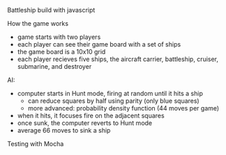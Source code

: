 Battleship build with javascript

How the game works
- game starts with two players
- each player can see their game board with a set of ships
- the game board is a 10x10 grid
- each player recieves five ships, the aircraft carrier, battleship, cruiser, submarine, and destroyer

AI:
- computer starts in Hunt mode, firing at random until it hits a ship
  - can reduce squares by half using parity (only blue squares)
  - more advanced: probability density function (44 moves per game)
- when it hits, it focuses fire on the adjacent squares
- once sunk, the computer reverts to Hunt mode
- average 66 moves to sink a ship

Testing with Mocha
